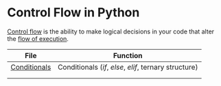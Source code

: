 # Control Flow in Python
[Control flow](https://docs.python.org/3/tutorial/controlflow.html) is the ability to make logical decisions in your code that 
alter the [flow of execution](https://en.wikipedia.org/wiki/Control_flow#:~:text=In%20computer%20science%2C%20control%20flow,from%20a%20declarative%20programming%20language.).

| File | Function |
| ---- | -------- | 
| [Conditionals](https://github.com/EthanC2/Notes-and-Writeups/blob/main/Python/Control%20Flow/Conditionals.md) | Conditionals (_if_, _else_, _elif_, ternary structure) |
|  |  |
|  |  |
